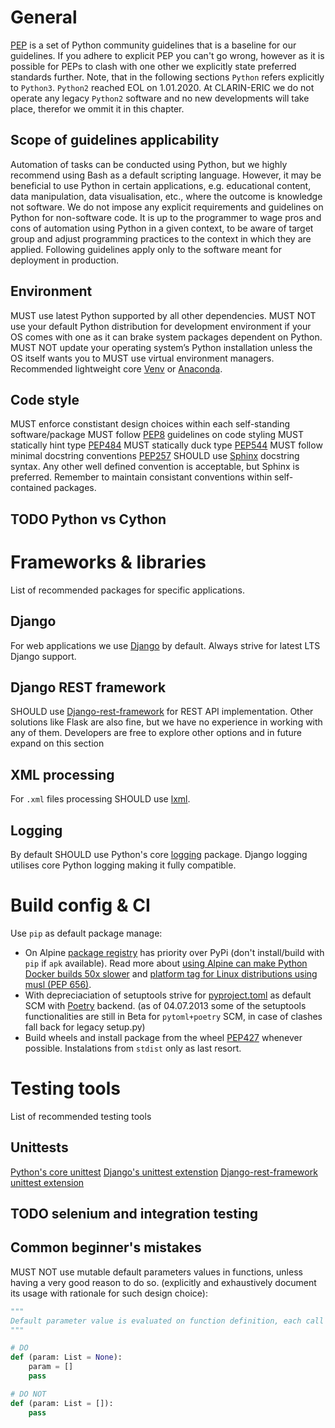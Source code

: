 # General 
[PEP](https://www.python.org/dev/peps/) is a set of Python community guidelines that is a baseline for our guidelines. If you adhere to explicit PEP you can't go wrong, however as it is possible for PEPs to clash with one other we explicitly state preferred standards further. Note, that in the following sections `Python` refers explicitly to `Python3`. `Python2` reached EOL on 1.01.2020. At CLARIN-ERIC we do not operate any legacy `Python2` software and no new developments will take place, therefor we ommit it in this chapter. 

## Scope of guidelines applicability 
Automation of tasks can be conducted using Python, but we highly recommend using Bash as a default scripting language. However, it may be beneficial to use Python in certain applications, e.g. educational content, data manipulation, data visualisation, etc., where the outcome is knowledge not software. We do not impose any explicit requirements and guidelines on Python for non-software code. It is up to the programmer to wage pros and cons of automation using Python in a given context, to be aware of target group and adjust programming practices to the context in which they are applied. Following guidelines apply only to the software meant for deployment in production. 

## Environment 
MUST use latest Python supported by all other dependencies. 
MUST NOT use your default Python distribution for development environment if your OS comes with one as it can brake system packages dependent on Python.
MUST NOT update your operating system’s Python installation unless the OS itself wants you to
MUST use virtual environment managers. Recommended lightweight core [Venv](https://docs.python.org/3/library/venv.html) or [Anaconda](https://www.anaconda.com/). 

## Code style 
MUST enforce constistant design choices within each self-standing software/package
MUST follow [PEP8](https://peps.python.org/pep-0008/) guidelines on code styling
MUST statically hint type [PEP484](https://peps.python.org/pep-0484/)
MUST statically duck type [PEP544](https://peps.python.org/pep-0544/)
MUST follow minimal docstring conventions [PEP257](https://peps.python.org/pep-0257/)
SHOULD use [Sphinx](https://sphinx-rtd-tutorial.readthedocs.io/en/latest/docstrings.html) docstring syntax. Any other well defined convention is acceptable, but Sphinx is preferred. Remember to maintain consistant conventions within self-contained packages. 

## TODO Python vs Cython 

# Frameworks & libraries 
List of recommended packages for specific applications.
## Django
For web applications we use [Django](https://docs.djangoproject.com/) by default. Always strive for latest LTS Django support. 

## Django REST framework 
SHOULD use [Django-rest-framework](https://www.django-rest-framework.org/) for REST API implementation. Other solutions like Flask are also fine, but we have no experience in working with any of them. Developers are free to explore other options and in future expand on this section

## XML processing 
For `.xml` files processing SHOULD use [lxml](https://lxml.de/). 

## Logging 
By default SHOULD use Python's core [logging](https://docs.python.org/3/library/logging.html) package. Django logging utilises core Python logging making it fully compatible.

# Build config & CI 
Use `pip` as default package manage:
* On Alpine [package registry](https://pkgs.alpinelinux.org/packages) has priority over PyPi (don't install/build with `pip` if `apk` available). Read more about [using Alpine can make Python Docker builds 50x slower](https://pythonspeed.com/articles/alpine-docker-python/) and [platform tag for Linux distributions using musl (PEP 656)](https://peps.python.org/pep-0656/). 
* With depreciaciation of setuptools strive for [pyproject.toml](https://pip.pypa.io/en/stable/reference/build-system/pyproject-toml/) as default SCM with [Poetry](https://python-poetry.org/) backend. (as of 04.07.2013 some of the setuptools functionalities are still in Beta for `pytoml+poetry` SCM, in case of clashes fall back for legacy setup.py)
* Build wheels and install package from the wheel [PEP427](https://peps.python.org/pep-0427/) whenever possible. Instalations from `stdist` only as last resort. 


# Testing tools
List of recommended testing tools
## Unittests
[Python's core unittest](https://docs.python.org/3/library/unittest.html)
[Django's unittest extenstion](https://docs.djangoproject.com/en/4.2/topics/testing/overview/)
[Django-rest-framework unittest extension](https://www.django-rest-framework.org/api-guide/testing/)

## TODO selenium and integration testing 

## Common beginner's mistakes 
MUST NOT use mutable default parameters values in functions, unless having a very good reason to do so. (explicitly and exhaustively document its usage with rationale for such design choice):

```Python
"""
Default parameter value is evaluated on function definition, each call to function mutating the parameter will mutate the default value. Read more: https://docs.python-guide.org/writing/gotchas/.
"""

# DO
def (param: List = None):
    param = []
    pass

# DO NOT
def (param: List = []):
    pass
```

